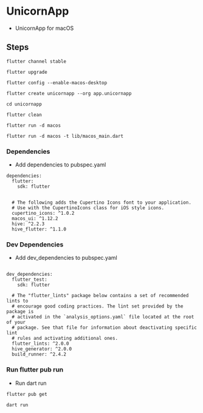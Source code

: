 # UnicornApp 

* UnicornApp for macOS

## Steps

```
flutter channel stable

flutter upgrade

flutter config --enable-macos-desktop

flutter create unicornapp --org app.unicornapp

cd unicornapp

flutter clean

flutter run -d macos

flutter run -d macos -t lib/macos_main.dart

```


### Dependencies

* Add dependencies to pubspec.yaml

```
dependencies:
  flutter:
    sdk: flutter


  # The following adds the Cupertino Icons font to your application.
  # Use with the CupertinoIcons class for iOS style icons.
  cupertino_icons: ^1.0.2
  macos_ui: ^1.12.2
  hive: ^2.2.3
  hive_flutter: ^1.1.0

```

### Dev Dependencies
* Add dev_dependencies to pubspec.yaml
```

dev_dependencies:
  flutter_test:
    sdk: flutter

  # The "flutter_lints" package below contains a set of recommended lints to
  # encourage good coding practices. The lint set provided by the package is
  # activated in the `analysis_options.yaml` file located at the root of your
  # package. See that file for information about deactivating specific lint
  # rules and activating additional ones.
  flutter_lints: ^2.0.0
  hive_generator: ^2.0.0
  build_runner: ^2.4.2

```

### Run flutter pub run
* Run dart run

```
flutter pub get

dart run
```